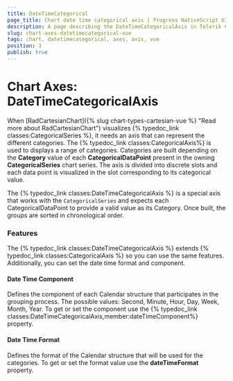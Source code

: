 ```yaml
---
title: DateTimeCategorical
page_title: Chart date time categorical axis | Progress NativeScript UI Documentation
description: A page describing the DateTimeCategoricalAxis in Telerik Chart for NativeScript. This article explains the most important things you need to know before using DateTimeCategorical axis.
slug: chart-axes-datetimecategorical-vue
tags: chart, datetimecategorical, axes, axis, vue
position: 3
publish: true
---
```


# Chart Axes: DateTimeCategoricalAxis

When [RadCartesianChart]({% slug chart-types-cartesian-vue %} "Read more about RadCartesianChart") visualizes {% typedoc_link classes:CategoricalSeries %}, it needs an axis that can represent the different categories. The {% typedoc_link classes:CategoricalAxis%} is used to displays a range of categories. Categories are built depending on the **Category** value of each **CategoricalDataPoint** present in the owning **CategoricalSeries** chart series. The axis is divided into discrete slots and each data point is visualized in the slot corresponding to its categorical value.

The {% typedoc_link classes:DateTimeCategoricalAxis %} is a special axis that works with the `CategoricalSeries` and expects each CategoricalDataPoint to provide a valid  value as its Category. Once built, the groups are sorted in chronological order.

### Features

The {% typedoc_link classes:DateTimeCategoricalAxis %} extends {% typedoc_link classes:CategoricalAxis %} so you can use the same features. Additionally, you can set the date time format and component.

#### Date Time Component

Defines the component of each Calendar structure that participates in the grouping process. The possible values: Second, Minute, Hour, Day, Week, Month, Year. To get or set the component use the {% typedoc_link classes:DateTimeCategoricalAxis,member:dateTimeComponent%} property.

#### Date Time Format

Defines the format of the Calendar structure that will be used for the categories. To get or set the format value use the **dateTimeFormat** property.
